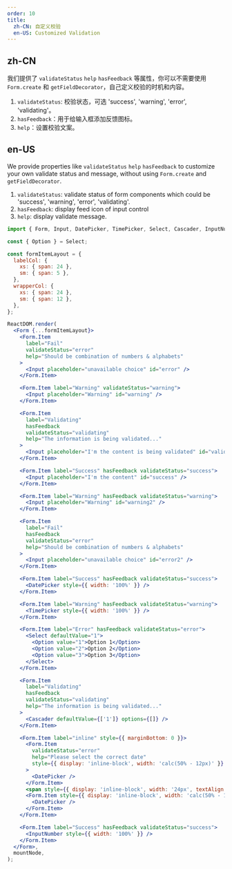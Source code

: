 ```yaml
---
order: 10
title:
  zh-CN: 自定义校验
  en-US: Customized Validation
---
```


## zh-CN

我们提供了 `validateStatus` `help` `hasFeedback` 等属性，你可以不需要使用 `Form.create` 和 `getFieldDecorator`，自己定义校验的时机和内容。

1. `validateStatus`: 校验状态，可选 'success', 'warning', 'error', 'validating'。
2. `hasFeedback`：用于给输入框添加反馈图标。
3. `help`：设置校验文案。

## en-US

We provide properties like `validateStatus` `help` `hasFeedback` to customize your own validate status and message, without using `Form.create` and `getFieldDecorator`.

1. `validateStatus`: validate status of form components which could be 'success', 'warning', 'error', 'validating'.
2. `hasFeedback`: display feed icon of input control
3. `help`: display validate message.

```jsx
import { Form, Input, DatePicker, TimePicker, Select, Cascader, InputNumber } from 'antd';

const { Option } = Select;

const formItemLayout = {
  labelCol: {
    xs: { span: 24 },
    sm: { span: 5 },
  },
  wrapperCol: {
    xs: { span: 24 },
    sm: { span: 12 },
  },
};

ReactDOM.render(
  <Form {...formItemLayout}>
    <Form.Item
      label="Fail"
      validateStatus="error"
      help="Should be combination of numbers & alphabets"
    >
      <Input placeholder="unavailable choice" id="error" />
    </Form.Item>

    <Form.Item label="Warning" validateStatus="warning">
      <Input placeholder="Warning" id="warning" />
    </Form.Item>

    <Form.Item
      label="Validating"
      hasFeedback
      validateStatus="validating"
      help="The information is being validated..."
    >
      <Input placeholder="I'm the content is being validated" id="validating" />
    </Form.Item>

    <Form.Item label="Success" hasFeedback validateStatus="success">
      <Input placeholder="I'm the content" id="success" />
    </Form.Item>

    <Form.Item label="Warning" hasFeedback validateStatus="warning">
      <Input placeholder="Warning" id="warning2" />
    </Form.Item>

    <Form.Item
      label="Fail"
      hasFeedback
      validateStatus="error"
      help="Should be combination of numbers & alphabets"
    >
      <Input placeholder="unavailable choice" id="error2" />
    </Form.Item>

    <Form.Item label="Success" hasFeedback validateStatus="success">
      <DatePicker style={{ width: '100%' }} />
    </Form.Item>

    <Form.Item label="Warning" hasFeedback validateStatus="warning">
      <TimePicker style={{ width: '100%' }} />
    </Form.Item>

    <Form.Item label="Error" hasFeedback validateStatus="error">
      <Select defaultValue="1">
        <Option value="1">Option 1</Option>
        <Option value="2">Option 2</Option>
        <Option value="3">Option 3</Option>
      </Select>
    </Form.Item>

    <Form.Item
      label="Validating"
      hasFeedback
      validateStatus="validating"
      help="The information is being validated..."
    >
      <Cascader defaultValue={['1']} options={[]} />
    </Form.Item>

    <Form.Item label="inline" style={{ marginBottom: 0 }}>
      <Form.Item
        validateStatus="error"
        help="Please select the correct date"
        style={{ display: 'inline-block', width: 'calc(50% - 12px)' }}
      >
        <DatePicker />
      </Form.Item>
      <span style={{ display: 'inline-block', width: '24px', textAlign: 'center' }}>-</span>
      <Form.Item style={{ display: 'inline-block', width: 'calc(50% - 12px)' }}>
        <DatePicker />
      </Form.Item>
    </Form.Item>

    <Form.Item label="Success" hasFeedback validateStatus="success">
      <InputNumber style={{ width: '100%' }} />
    </Form.Item>
  </Form>,
  mountNode,
);
```
